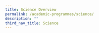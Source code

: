 ```yaml
---
title: Science Overview
permalink: /academic-programmes/science/
description: ""
third_nav_title: Science
---
```


